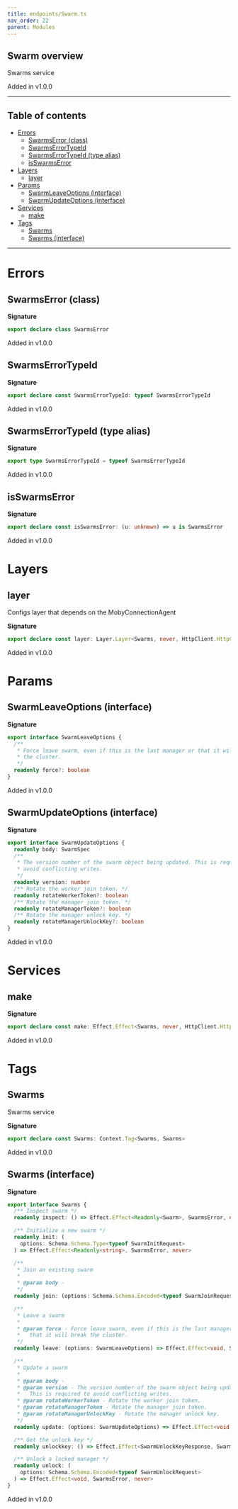 ```yaml
---
title: endpoints/Swarm.ts
nav_order: 22
parent: Modules
---
```


## Swarm overview

Swarms service

Added in v1.0.0

---

<h2 class="text-delta">Table of contents</h2>

- [Errors](#errors)
  - [SwarmsError (class)](#swarmserror-class)
  - [SwarmsErrorTypeId](#swarmserrortypeid)
  - [SwarmsErrorTypeId (type alias)](#swarmserrortypeid-type-alias)
  - [isSwarmsError](#isswarmserror)
- [Layers](#layers)
  - [layer](#layer)
- [Params](#params)
  - [SwarmLeaveOptions (interface)](#swarmleaveoptions-interface)
  - [SwarmUpdateOptions (interface)](#swarmupdateoptions-interface)
- [Services](#services)
  - [make](#make)
- [Tags](#tags)
  - [Swarms](#swarms)
  - [Swarms (interface)](#swarms-interface)

---

# Errors

## SwarmsError (class)

**Signature**

```ts
export declare class SwarmsError
```

Added in v1.0.0

## SwarmsErrorTypeId

**Signature**

```ts
export declare const SwarmsErrorTypeId: typeof SwarmsErrorTypeId
```

Added in v1.0.0

## SwarmsErrorTypeId (type alias)

**Signature**

```ts
export type SwarmsErrorTypeId = typeof SwarmsErrorTypeId
```

Added in v1.0.0

## isSwarmsError

**Signature**

```ts
export declare const isSwarmsError: (u: unknown) => u is SwarmsError
```

Added in v1.0.0

# Layers

## layer

Configs layer that depends on the MobyConnectionAgent

**Signature**

```ts
export declare const layer: Layer.Layer<Swarms, never, HttpClient.HttpClient.Default>
```

Added in v1.0.0

# Params

## SwarmLeaveOptions (interface)

**Signature**

```ts
export interface SwarmLeaveOptions {
  /**
   * Force leave swarm, even if this is the last manager or that it will break
   * the cluster.
   */
  readonly force?: boolean
}
```

Added in v1.0.0

## SwarmUpdateOptions (interface)

**Signature**

```ts
export interface SwarmUpdateOptions {
  readonly body: SwarmSpec
  /**
   * The version number of the swarm object being updated. This is required to
   * avoid conflicting writes.
   */
  readonly version: number
  /** Rotate the worker join token. */
  readonly rotateWorkerToken?: boolean
  /** Rotate the manager join token. */
  readonly rotateManagerToken?: boolean
  /** Rotate the manager unlock key. */
  readonly rotateManagerUnlockKey?: boolean
}
```

Added in v1.0.0

# Services

## make

**Signature**

```ts
export declare const make: Effect.Effect<Swarms, never, HttpClient.HttpClient.Default>
```

Added in v1.0.0

# Tags

## Swarms

Swarms service

**Signature**

```ts
export declare const Swarms: Context.Tag<Swarms, Swarms>
```

Added in v1.0.0

## Swarms (interface)

**Signature**

```ts
export interface Swarms {
  /** Inspect swarm */
  readonly inspect: () => Effect.Effect<Readonly<Swarm>, SwarmsError, never>

  /** Initialize a new swarm */
  readonly init: (
    options: Schema.Schema.Type<typeof SwarmInitRequest>
  ) => Effect.Effect<Readonly<string>, SwarmsError, never>

  /**
   * Join an existing swarm
   *
   * @param body -
   */
  readonly join: (options: Schema.Schema.Encoded<typeof SwarmJoinRequest>) => Effect.Effect<void, SwarmsError, never>

  /**
   * Leave a swarm
   *
   * @param force - Force leave swarm, even if this is the last manager or
   *   that it will break the cluster.
   */
  readonly leave: (options: SwarmLeaveOptions) => Effect.Effect<void, SwarmsError, never>

  /**
   * Update a swarm
   *
   * @param body -
   * @param version - The version number of the swarm object being updated.
   *   This is required to avoid conflicting writes.
   * @param rotateWorkerToken - Rotate the worker join token.
   * @param rotateManagerToken - Rotate the manager join token.
   * @param rotateManagerUnlockKey - Rotate the manager unlock key.
   */
  readonly update: (options: SwarmUpdateOptions) => Effect.Effect<void, SwarmsError, never>

  /** Get the unlock key */
  readonly unlockkey: () => Effect.Effect<SwarmUnlockKeyResponse, SwarmsError, never>

  /** Unlock a locked manager */
  readonly unlock: (
    options: Schema.Schema.Encoded<typeof SwarmUnlockRequest>
  ) => Effect.Effect<void, SwarmsError, never>
}
```

Added in v1.0.0
